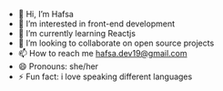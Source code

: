 - 👋 Hi, I’m Hafsa
- 👀 I’m interested in front-end development
- 🌱 I’m currently learning Reactjs 
- 💞️ I’m looking to collaborate on open source projects
- 📫 How to reach me  hafsa.dev19@gmail.com
- 😄 Pronouns: she/her
- ⚡ Fun fact: i love speaking different languages

<!---
Hafsaqadar/Hafsaqadar is a ✨ special ✨ repository because its `README.md` (this file) appears on your GitHub profile.
You can click the Preview link to take a look at your changes.
--->
